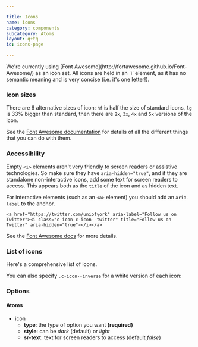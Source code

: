 ```yaml
---

title: Icons
name: icons
category: components
subcategory: Atoms
layout: q+tq
id: icons-page

---
```


<div class="lead"><p>We're currently using [Font Awesome](http://fortawesome.github.io/Font-Awesome/) as an icon set. All icons are held in an `i` element, as it has no semantic meaning and is very concise (i.e. it's one letter!).</p></div>

<script>
component("icon", { "type": "heart" } );
</script>

### Icon sizes

There are 6 alternative sizes of icon: `hf` is half the size of standard icons, `lg` is 33% bigger than standard, then there are `2x`, `3x`, `4x` and `5x` versions of the icon.

<script>
component("icon", { "type": "heart", "size":"hf" } )+
component("icon", { "type": "heart", "size":"lg" } )+
component("icon", { "type": "heart", "size":"2x" } )+
component("icon", { "type": "heart", "size":"3x" } )+
component("icon", { "type": "heart", "size":"4x" } )+
component("icon", { "type": "heart", "size":"5x" } );
</script>

See the [Font Awesome documentation](http://fortawesome.github.io/Font-Awesome/examples/) for details of all the different things that you can do with them.

### Accessibility

Empty `<i>` elements aren't very friendly to screen readers or assistive technologies. So make sure they have `aria-hidden="true"`, and if they are standalone non-interactive icons, add some text for screen readers to access. This appears both as the `title` of the icon and as hidden text.

<script>
component("icon", { "type": "heart", "sr-text":"All you need is love" } )+
component("icon", { "type": "calendar", "sr-text":"Eight days a week" } );
</script>

For interactive elements (such as an `<a>` element) you should add an `aria-label` to the anchor.

<a href="https://twitter.com/uniofyork" aria-label="Follow us on Twitter"><i class="c-icon c-icon--twitter" title="Follow us on Twitter" aria-hidden="true"></i></a>

```markup
<a href="https://twitter.com/uniofyork" aria-label="Follow us on Twitter"><i class="c-icon c-icon--twitter" title="Follow us on Twitter" aria-hidden="true"></i></a>
```

See the [Font Awesome docs](http://fontawesome.io/accessibility/) for more details.

### List of icons

Here's a comprehensive list of icons.

<script>
component("icon", { "type": "500px" } )
+component("icon", { "type": "adjust" } )
+component("icon", { "type": "adn" } )
+component("icon", { "type": "align-center" } )
+component("icon", { "type": "align-justify" } )
+component("icon", { "type": "align-left" } )
+component("icon", { "type": "align-right" } )
+component("icon", { "type": "amazon" } )
+component("icon", { "type": "ambulance" } )
+component("icon", { "type": "anchor" } )
+component("icon", { "type": "android" } )
+component("icon", { "type": "angellist" } )
+component("icon", { "type": "angle-double-down" } )
+component("icon", { "type": "angle-double-left" } )
+component("icon", { "type": "angle-double-right" } )
+component("icon", { "type": "angle-double-up" } )
+component("icon", { "type": "angle-down" } )
+component("icon", { "type": "angle-left" } )
+component("icon", { "type": "angle-right" } )
+component("icon", { "type": "angle-up" } )
+component("icon", { "type": "apple" } )
+component("icon", { "type": "archive" } )
+component("icon", { "type": "area-chart" } )
+component("icon", { "type": "arrow-circle-down" } )
+component("icon", { "type": "arrow-circle-left" } )
+component("icon", { "type": "arrow-circle-o-down" } )
+component("icon", { "type": "arrow-circle-o-left" } )
+component("icon", { "type": "arrow-circle-o-right" } )
+component("icon", { "type": "arrow-circle-o-up" } )
+component("icon", { "type": "arrow-circle-right" } )
+component("icon", { "type": "arrow-circle-up" } )
+component("icon", { "type": "arrow-down" } )
+component("icon", { "type": "arrow-left" } )
+component("icon", { "type": "arrow-right" } )
+component("icon", { "type": "arrow-up" } )
+component("icon", { "type": "arrows" } )
+component("icon", { "type": "arrows-alt" } )
+component("icon", { "type": "arrows-h" } )
+component("icon", { "type": "arrows-v" } )
+component("icon", { "type": "asterisk" } )
+component("icon", { "type": "at" } )
+component("icon", { "type": "automobile" } )
+component("icon", { "type": "backward" } )
+component("icon", { "type": "balance-scale" } )
+component("icon", { "type": "ban" } )
+component("icon", { "type": "bank" } )
+component("icon", { "type": "bar-chart" } )
+component("icon", { "type": "bar-chart-o" } )
+component("icon", { "type": "barcode" } )
+component("icon", { "type": "bars" } )
+component("icon", { "type": "battery-0" } )
+component("icon", { "type": "battery-1" } )
+component("icon", { "type": "battery-2" } )
+component("icon", { "type": "battery-3" } )
+component("icon", { "type": "battery-4" } )
+component("icon", { "type": "battery-empty" } )
+component("icon", { "type": "battery-full" } )
+component("icon", { "type": "battery-half" } )
+component("icon", { "type": "battery-quarter" } )
+component("icon", { "type": "battery-three-quarters" } )
+component("icon", { "type": "bed" } )
+component("icon", { "type": "beer" } )
+component("icon", { "type": "behance" } )
+component("icon", { "type": "behance-square" } )
+component("icon", { "type": "bell" } )
+component("icon", { "type": "bell-o" } )
+component("icon", { "type": "bell-slash" } )
+component("icon", { "type": "bell-slash-o" } )
+component("icon", { "type": "bicycle" } )
+component("icon", { "type": "binoculars" } )
+component("icon", { "type": "birthday-cake" } )
+component("icon", { "type": "bitbucket" } )
+component("icon", { "type": "bitbucket-square" } )
+component("icon", { "type": "bitcoin" } )
+component("icon", { "type": "black-tie" } )
+component("icon", { "type": "bluetooth" } )
+component("icon", { "type": "bluetooth-b" } )
+component("icon", { "type": "bold" } )
+component("icon", { "type": "bolt" } )
+component("icon", { "type": "bomb" } )
+component("icon", { "type": "book" } )
+component("icon", { "type": "bookmark" } )
+component("icon", { "type": "bookmark-o" } )
+component("icon", { "type": "briefcase" } )
+component("icon", { "type": "btc" } )
+component("icon", { "type": "bug" } )
+component("icon", { "type": "building" } )
+component("icon", { "type": "building-o" } )
+component("icon", { "type": "bullhorn" } )
+component("icon", { "type": "bullseye" } )
+component("icon", { "type": "bus" } )
+component("icon", { "type": "buysellads" } )
+component("icon", { "type": "cab" } )
+component("icon", { "type": "calculator" } )
+component("icon", { "type": "calendar" } )
+component("icon", { "type": "calendar-check-o" } )
+component("icon", { "type": "calendar-minus-o" } )
+component("icon", { "type": "calendar-o" } )
+component("icon", { "type": "calendar-plus-o" } )
+component("icon", { "type": "calendar-times-o" } )
+component("icon", { "type": "camera" } )
+component("icon", { "type": "camera-retro" } )
+component("icon", { "type": "car" } )
+component("icon", { "type": "caret-down" } )
+component("icon", { "type": "caret-left" } )
+component("icon", { "type": "caret-right" } )
+component("icon", { "type": "caret-square-o-down" } )
+component("icon", { "type": "caret-square-o-left" } )
+component("icon", { "type": "caret-square-o-right" } )
+component("icon", { "type": "caret-square-o-up" } )
+component("icon", { "type": "caret-up" } )
+component("icon", { "type": "cart-arrow-down" } )
+component("icon", { "type": "cart-plus" } )
+component("icon", { "type": "cc" } )
+component("icon", { "type": "cc-amex" } )
+component("icon", { "type": "cc-diners-club" } )
+component("icon", { "type": "cc-discover" } )
+component("icon", { "type": "cc-jcb" } )
+component("icon", { "type": "cc-mastercard" } )
+component("icon", { "type": "cc-paypal" } )
+component("icon", { "type": "cc-stripe" } )
+component("icon", { "type": "cc-visa" } )
+component("icon", { "type": "certificate" } )
+component("icon", { "type": "chain" } )
+component("icon", { "type": "chain-broken" } )
+component("icon", { "type": "check" } )
+component("icon", { "type": "check-circle" } )
+component("icon", { "type": "check-circle-o" } )
+component("icon", { "type": "check-square" } )
+component("icon", { "type": "check-square-o" } )
+component("icon", { "type": "chevron-circle-down" } )
+component("icon", { "type": "chevron-circle-left" } )
+component("icon", { "type": "chevron-circle-right" } )
+component("icon", { "type": "chevron-circle-up" } )
+component("icon", { "type": "chevron-down" } )
+component("icon", { "type": "chevron-left" } )
+component("icon", { "type": "chevron-right" } )
+component("icon", { "type": "chevron-up" } )
+component("icon", { "type": "child" } )
+component("icon", { "type": "chrome" } )
+component("icon", { "type": "circle" } )
+component("icon", { "type": "circle-o" } )
+component("icon", { "type": "circle-o-notch" } )
+component("icon", { "type": "circle-thin" } )
+component("icon", { "type": "clipboard" } )
+component("icon", { "type": "clock-o" } )
+component("icon", { "type": "clone" } )
+component("icon", { "type": "close" } )
+component("icon", { "type": "cloud" } )
+component("icon", { "type": "cloud-download" } )
+component("icon", { "type": "cloud-upload" } )
+component("icon", { "type": "cny" } )
+component("icon", { "type": "code" } )
+component("icon", { "type": "code-fork" } )
+component("icon", { "type": "codepen" } )
+component("icon", { "type": "codiepie" } )
+component("icon", { "type": "coffee" } )
+component("icon", { "type": "cog" } )
+component("icon", { "type": "cogs" } )
+component("icon", { "type": "columns" } )
+component("icon", { "type": "comment" } )
+component("icon", { "type": "comment-o" } )
+component("icon", { "type": "commenting" } )
+component("icon", { "type": "commenting-o" } )
+component("icon", { "type": "comments" } )
+component("icon", { "type": "comments-o" } )
+component("icon", { "type": "compass" } )
+component("icon", { "type": "compress" } )
+component("icon", { "type": "connectdevelop" } )
+component("icon", { "type": "contao" } )
+component("icon", { "type": "copy" } )
+component("icon", { "type": "copyright" } )
+component("icon", { "type": "creative-commons" } )
+component("icon", { "type": "credit-card" } )
+component("icon", { "type": "credit-card-alt" } )
+component("icon", { "type": "crop" } )
+component("icon", { "type": "crosshairs" } )
+component("icon", { "type": "css3" } )
+component("icon", { "type": "cube" } )
+component("icon", { "type": "cubes" } )
+component("icon", { "type": "cut" } )
+component("icon", { "type": "cutlery" } )
+component("icon", { "type": "dashboard" } )
+component("icon", { "type": "dashcube" } )
+component("icon", { "type": "database" } )
+component("icon", { "type": "dedent" } )
+component("icon", { "type": "delicious" } )
+component("icon", { "type": "desktop" } )
+component("icon", { "type": "deviantart" } )
+component("icon", { "type": "diamond" } )
+component("icon", { "type": "digg" } )
+component("icon", { "type": "dollar" } )
+component("icon", { "type": "dot-circle-o" } )
+component("icon", { "type": "download" } )
+component("icon", { "type": "dribbble" } )
+component("icon", { "type": "dropbox" } )
+component("icon", { "type": "drupal" } )
+component("icon", { "type": "edge" } )
+component("icon", { "type": "edit" } )
+component("icon", { "type": "eject" } )
+component("icon", { "type": "ellipsis-h" } )
+component("icon", { "type": "ellipsis-v" } )
+component("icon", { "type": "empire" } )
+component("icon", { "type": "envelope" } )
+component("icon", { "type": "envelope-o" } )
+component("icon", { "type": "envelope-square" } )
+component("icon", { "type": "eraser" } )
+component("icon", { "type": "eur" } )
+component("icon", { "type": "euro" } )
+component("icon", { "type": "exchange" } )
+component("icon", { "type": "exclamation" } )
+component("icon", { "type": "exclamation-circle" } )
+component("icon", { "type": "exclamation-triangle" } )
+component("icon", { "type": "expand" } )
+component("icon", { "type": "expeditedssl" } )
+component("icon", { "type": "external-link" } )
+component("icon", { "type": "external-link-square" } )
+component("icon", { "type": "eye" } )
+component("icon", { "type": "eye-slash" } )
+component("icon", { "type": "eyedropper" } )
+component("icon", { "type": "facebook" } )
+component("icon", { "type": "facebook-f" } )
+component("icon", { "type": "facebook-official" } )
+component("icon", { "type": "facebook-square" } )
+component("icon", { "type": "fast-backward" } )
+component("icon", { "type": "fast-forward" } )
+component("icon", { "type": "fax" } )
+component("icon", { "type": "feed" } )
+component("icon", { "type": "female" } )
+component("icon", { "type": "fighter-jet" } )
+component("icon", { "type": "file" } )
+component("icon", { "type": "file-archive-o" } )
+component("icon", { "type": "file-audio-o" } )
+component("icon", { "type": "file-code-o" } )
+component("icon", { "type": "file-excel-o" } )
+component("icon", { "type": "file-image-o" } )
+component("icon", { "type": "file-movie-o" } )
+component("icon", { "type": "file-o" } )
+component("icon", { "type": "file-pdf-o" } )
+component("icon", { "type": "file-photo-o" } )
+component("icon", { "type": "file-picture-o" } )
+component("icon", { "type": "file-powerpoint-o" } )
+component("icon", { "type": "file-sound-o" } )
+component("icon", { "type": "file-text" } )
+component("icon", { "type": "file-text-o" } )
+component("icon", { "type": "file-video-o" } )
+component("icon", { "type": "file-word-o" } )
+component("icon", { "type": "file-zip-o" } )
+component("icon", { "type": "files-o" } )
+component("icon", { "type": "film" } )
+component("icon", { "type": "filter" } )
+component("icon", { "type": "fire" } )
+component("icon", { "type": "fire-extinguisher" } )
+component("icon", { "type": "firefox" } )
+component("icon", { "type": "flag" } )
+component("icon", { "type": "flag-checkered" } )
+component("icon", { "type": "flag-o" } )
+component("icon", { "type": "flash" } )
+component("icon", { "type": "flask" } )
+component("icon", { "type": "flickr" } )
+component("icon", { "type": "floppy-o" } )
+component("icon", { "type": "folder" } )
+component("icon", { "type": "folder-o" } )
+component("icon", { "type": "folder-open" } )
+component("icon", { "type": "folder-open-o" } )
+component("icon", { "type": "font" } )
+component("icon", { "type": "fonticons" } )
+component("icon", { "type": "fort-awesome" } )
+component("icon", { "type": "forumbee" } )
+component("icon", { "type": "forward" } )
+component("icon", { "type": "foursquare" } )
+component("icon", { "type": "frown-o" } )
+component("icon", { "type": "futbol-o" } )
+component("icon", { "type": "gamepad" } )
+component("icon", { "type": "gavel" } )
+component("icon", { "type": "gbp" } )
+component("icon", { "type": "ge" } )
+component("icon", { "type": "gear" } )
+component("icon", { "type": "gears" } )
+component("icon", { "type": "genderless" } )
+component("icon", { "type": "get-pocket" } )
+component("icon", { "type": "gg" } )
+component("icon", { "type": "gg-circle" } )
+component("icon", { "type": "gift" } )
+component("icon", { "type": "git" } )
+component("icon", { "type": "git-square" } )
+component("icon", { "type": "github" } )
+component("icon", { "type": "github-alt" } )
+component("icon", { "type": "github-square" } )
+component("icon", { "type": "gittip" } )
+component("icon", { "type": "glass" } )
+component("icon", { "type": "globe" } )
+component("icon", { "type": "google" } )
+component("icon", { "type": "google-plus" } )
+component("icon", { "type": "google-plus-square" } )
+component("icon", { "type": "google-wallet" } )
+component("icon", { "type": "graduation-cap" } )
+component("icon", { "type": "gratipay" } )
+component("icon", { "type": "group" } )
+component("icon", { "type": "h-square" } )
+component("icon", { "type": "hacker-news" } )
+component("icon", { "type": "hand-grab-o" } )
+component("icon", { "type": "hand-lizard-o" } )
+component("icon", { "type": "hand-o-down" } )
+component("icon", { "type": "hand-o-left" } )
+component("icon", { "type": "hand-o-right" } )
+component("icon", { "type": "hand-o-up" } )
+component("icon", { "type": "hand-paper-o" } )
+component("icon", { "type": "hand-peace-o" } )
+component("icon", { "type": "hand-pointer-o" } )
+component("icon", { "type": "hand-rock-o" } )
+component("icon", { "type": "hand-scissors-o" } )
+component("icon", { "type": "hand-spock-o" } )
+component("icon", { "type": "hand-stop-o" } )
+component("icon", { "type": "hashtag" } )
+component("icon", { "type": "hdd-o" } )
+component("icon", { "type": "header" } )
+component("icon", { "type": "headphones" } )
+component("icon", { "type": "heart" } )
+component("icon", { "type": "heart-o" } )
+component("icon", { "type": "heartbeat" } )
+component("icon", { "type": "history" } )
+component("icon", { "type": "home" } )
+component("icon", { "type": "hospital-o" } )
+component("icon", { "type": "hotel" } )
+component("icon", { "type": "hourglass" } )
+component("icon", { "type": "hourglass-1" } )
+component("icon", { "type": "hourglass-2" } )
+component("icon", { "type": "hourglass-3" } )
+component("icon", { "type": "hourglass-end" } )
+component("icon", { "type": "hourglass-half" } )
+component("icon", { "type": "hourglass-o" } )
+component("icon", { "type": "hourglass-start" } )
+component("icon", { "type": "houzz" } )
+component("icon", { "type": "html5" } )
+component("icon", { "type": "i-cursor" } )
+component("icon", { "type": "ils" } )
+component("icon", { "type": "image" } )
+component("icon", { "type": "inbox" } )
+component("icon", { "type": "indent" } )
+component("icon", { "type": "industry" } )
+component("icon", { "type": "info" } )
+component("icon", { "type": "info-circle" } )
+component("icon", { "type": "inr" } )
+component("icon", { "type": "instagram" } )
+component("icon", { "type": "institution" } )
+component("icon", { "type": "internet-explorer" } )
+component("icon", { "type": "intersex" } )
+component("icon", { "type": "ioxhost" } )
+component("icon", { "type": "italic" } )
+component("icon", { "type": "joomla" } )
+component("icon", { "type": "jpy" } )
+component("icon", { "type": "jsfiddle" } )
+component("icon", { "type": "key" } )
+component("icon", { "type": "keyboard-o" } )
+component("icon", { "type": "krw" } )
+component("icon", { "type": "language" } )
+component("icon", { "type": "laptop" } )
+component("icon", { "type": "lastfm" } )
+component("icon", { "type": "lastfm-square" } )
+component("icon", { "type": "leaf" } )
+component("icon", { "type": "leanpub" } )
+component("icon", { "type": "legal" } )
+component("icon", { "type": "lemon-o" } )
+component("icon", { "type": "level-down" } )
+component("icon", { "type": "level-up" } )
+component("icon", { "type": "life-bouy" } )
+component("icon", { "type": "life-buoy" } )
+component("icon", { "type": "life-ring" } )
+component("icon", { "type": "life-saver" } )
+component("icon", { "type": "lightbulb-o" } )
+component("icon", { "type": "line-chart" } )
+component("icon", { "type": "link" } )
+component("icon", { "type": "linkedin" } )
+component("icon", { "type": "linkedin-square" } )
+component("icon", { "type": "linux" } )
+component("icon", { "type": "list" } )
+component("icon", { "type": "list-alt" } )
+component("icon", { "type": "list-ol" } )
+component("icon", { "type": "list-ul" } )
+component("icon", { "type": "location-arrow" } )
+component("icon", { "type": "lock" } )
+component("icon", { "type": "long-arrow-down" } )
+component("icon", { "type": "long-arrow-left" } )
+component("icon", { "type": "long-arrow-right" } )
+component("icon", { "type": "long-arrow-up" } )
+component("icon", { "type": "magic" } )
+component("icon", { "type": "magnet" } )
+component("icon", { "type": "mail-forward" } )
+component("icon", { "type": "mail-reply" } )
+component("icon", { "type": "mail-reply-all" } )
+component("icon", { "type": "male" } )
+component("icon", { "type": "map" } )
+component("icon", { "type": "map-marker" } )
+component("icon", { "type": "map-o" } )
+component("icon", { "type": "map-pin" } )
+component("icon", { "type": "map-signs" } )
+component("icon", { "type": "mars" } )
+component("icon", { "type": "mars-double" } )
+component("icon", { "type": "mars-stroke" } )
+component("icon", { "type": "mars-stroke-h" } )
+component("icon", { "type": "mars-stroke-v" } )
+component("icon", { "type": "maxcdn" } )
+component("icon", { "type": "meanpath" } )
+component("icon", { "type": "medium" } )
+component("icon", { "type": "medkit" } )
+component("icon", { "type": "meh-o" } )
+component("icon", { "type": "mercury" } )
+component("icon", { "type": "microphone" } )
+component("icon", { "type": "microphone-slash" } )
+component("icon", { "type": "minus" } )
+component("icon", { "type": "minus-circle" } )
+component("icon", { "type": "minus-square" } )
+component("icon", { "type": "minus-square-o" } )
+component("icon", { "type": "mixcloud" } )
+component("icon", { "type": "mobile" } )
+component("icon", { "type": "mobile-phone" } )
+component("icon", { "type": "modx" } )
+component("icon", { "type": "money" } )
+component("icon", { "type": "moon-o" } )
+component("icon", { "type": "mortar-board" } )
+component("icon", { "type": "motorcycle" } )
+component("icon", { "type": "mouse-pointer" } )
+component("icon", { "type": "music" } )
+component("icon", { "type": "navicon" } )
+component("icon", { "type": "neuter" } )
+component("icon", { "type": "newspaper-o" } )
+component("icon", { "type": "object-group" } )
+component("icon", { "type": "object-ungroup" } )
+component("icon", { "type": "odnoklassniki" } )
+component("icon", { "type": "odnoklassniki-square" } )
+component("icon", { "type": "opencart" } )
+component("icon", { "type": "openid" } )
+component("icon", { "type": "opera" } )
+component("icon", { "type": "optin-monster" } )
+component("icon", { "type": "outdent" } )
+component("icon", { "type": "pagelines" } )
+component("icon", { "type": "paint-brush" } )
+component("icon", { "type": "paper-plane" } )
+component("icon", { "type": "paper-plane-o" } )
+component("icon", { "type": "paperclip" } )
+component("icon", { "type": "paragraph" } )
+component("icon", { "type": "paste" } )
+component("icon", { "type": "pause" } )
+component("icon", { "type": "pause-circle" } )
+component("icon", { "type": "pause-circle-o" } )
+component("icon", { "type": "paw" } )
+component("icon", { "type": "paypal" } )
+component("icon", { "type": "pencil" } )
+component("icon", { "type": "pencil-square" } )
+component("icon", { "type": "pencil-square-o" } )
+component("icon", { "type": "percent" } )
+component("icon", { "type": "phone" } )
+component("icon", { "type": "phone-square" } )
+component("icon", { "type": "photo" } )
+component("icon", { "type": "picture-o" } )
+component("icon", { "type": "pie-chart" } )
+component("icon", { "type": "pied-piper" } )
+component("icon", { "type": "pied-piper-alt" } )
+component("icon", { "type": "pinterest" } )
+component("icon", { "type": "pinterest-p" } )
+component("icon", { "type": "pinterest-square" } )
+component("icon", { "type": "plane" } )
+component("icon", { "type": "play" } )
+component("icon", { "type": "play-circle" } )
+component("icon", { "type": "play-circle-o" } )
+component("icon", { "type": "plug" } )
+component("icon", { "type": "plus" } )
+component("icon", { "type": "plus-circle" } )
+component("icon", { "type": "plus-square" } )
+component("icon", { "type": "plus-square-o" } )
+component("icon", { "type": "power-off" } )
+component("icon", { "type": "print" } )
+component("icon", { "type": "product-hunt" } )
+component("icon", { "type": "puzzle-piece" } )
+component("icon", { "type": "qq" } )
+component("icon", { "type": "qrcode" } )
+component("icon", { "type": "question" } )
+component("icon", { "type": "question-circle" } )
+component("icon", { "type": "quote-left" } )
+component("icon", { "type": "quote-right" } )
+component("icon", { "type": "ra" } )
+component("icon", { "type": "random" } )
+component("icon", { "type": "rebel" } )
+component("icon", { "type": "recycle" } )
+component("icon", { "type": "reddit" } )
+component("icon", { "type": "reddit-alien" } )
+component("icon", { "type": "reddit-square" } )
+component("icon", { "type": "refresh" } )
+component("icon", { "type": "registered" } )
+component("icon", { "type": "remove" } )
+component("icon", { "type": "renren" } )
+component("icon", { "type": "reorder" } )
+component("icon", { "type": "repeat" } )
+component("icon", { "type": "reply" } )
+component("icon", { "type": "reply-all" } )
+component("icon", { "type": "retweet" } )
+component("icon", { "type": "rmb" } )
+component("icon", { "type": "road" } )
+component("icon", { "type": "rocket" } )
+component("icon", { "type": "rotate-left" } )
+component("icon", { "type": "rotate-right" } )
+component("icon", { "type": "rouble" } )
+component("icon", { "type": "rss" } )
+component("icon", { "type": "rss-square" } )
+component("icon", { "type": "rub" } )
+component("icon", { "type": "ruble" } )
+component("icon", { "type": "rupee" } )
+component("icon", { "type": "safari" } )
+component("icon", { "type": "save" } )
+component("icon", { "type": "scissors" } )
+component("icon", { "type": "scribd" } )
+component("icon", { "type": "search" } )
+component("icon", { "type": "search-minus" } )
+component("icon", { "type": "search-plus" } )
+component("icon", { "type": "sellsy" } )
+component("icon", { "type": "send" } )
+component("icon", { "type": "send-o" } )
+component("icon", { "type": "server" } )
+component("icon", { "type": "share" } )
+component("icon", { "type": "share-alt" } )
+component("icon", { "type": "share-alt-square" } )
+component("icon", { "type": "share-square" } )
+component("icon", { "type": "share-square-o" } )
+component("icon", { "type": "shekel" } )
+component("icon", { "type": "sheqel" } )
+component("icon", { "type": "shield" } )
+component("icon", { "type": "ship" } )
+component("icon", { "type": "shirtsinbulk" } )
+component("icon", { "type": "shopping-bag" } )
+component("icon", { "type": "shopping-basket" } )
+component("icon", { "type": "shopping-cart" } )
+component("icon", { "type": "sign-in" } )
+component("icon", { "type": "sign-out" } )
+component("icon", { "type": "signal" } )
+component("icon", { "type": "simplybuilt" } )
+component("icon", { "type": "sitemap" } )
+component("icon", { "type": "skyatlas" } )
+component("icon", { "type": "skype" } )
+component("icon", { "type": "slack" } )
+component("icon", { "type": "sliders" } )
+component("icon", { "type": "slideshare" } )
+component("icon", { "type": "smile-o" } )
+component("icon", { "type": "soccer-ball-o" } )
+component("icon", { "type": "sort" } )
+component("icon", { "type": "sort-alpha-asc" } )
+component("icon", { "type": "sort-alpha-desc" } )
+component("icon", { "type": "sort-amount-asc" } )
+component("icon", { "type": "sort-amount-desc" } )
+component("icon", { "type": "sort-asc" } )
+component("icon", { "type": "sort-desc" } )
+component("icon", { "type": "sort-down" } )
+component("icon", { "type": "sort-numeric-asc" } )
+component("icon", { "type": "sort-numeric-desc" } )
+component("icon", { "type": "sort-up" } )
+component("icon", { "type": "soundcloud" } )
+component("icon", { "type": "space-shuttle" } )
+component("icon", { "type": "spinner" } )
+component("icon", { "type": "spoon" } )
+component("icon", { "type": "spotify" } )
+component("icon", { "type": "square" } )
+component("icon", { "type": "square-o" } )
+component("icon", { "type": "stack-exchange" } )
+component("icon", { "type": "stack-overflow" } )
+component("icon", { "type": "star" } )
+component("icon", { "type": "star-half" } )
+component("icon", { "type": "star-half-empty" } )
+component("icon", { "type": "star-half-full" } )
+component("icon", { "type": "star-half-o" } )
+component("icon", { "type": "star-o" } )
+component("icon", { "type": "steam" } )
+component("icon", { "type": "steam-square" } )
+component("icon", { "type": "step-backward" } )
+component("icon", { "type": "step-forward" } )
+component("icon", { "type": "stethoscope" } )
+component("icon", { "type": "sticky-note" } )
+component("icon", { "type": "sticky-note-o" } )
+component("icon", { "type": "stop" } )
+component("icon", { "type": "stop-circle" } )
+component("icon", { "type": "stop-circle-o" } )
+component("icon", { "type": "street-view" } )
+component("icon", { "type": "strikethrough" } )
+component("icon", { "type": "stumbleupon" } )
+component("icon", { "type": "stumbleupon-circle" } )
+component("icon", { "type": "subscript" } )
+component("icon", { "type": "subway" } )
+component("icon", { "type": "suitcase" } )
+component("icon", { "type": "sun-o" } )
+component("icon", { "type": "superscript" } )
+component("icon", { "type": "support" } )
+component("icon", { "type": "table" } )
+component("icon", { "type": "tablet" } )
+component("icon", { "type": "tachometer" } )
+component("icon", { "type": "tag" } )
+component("icon", { "type": "tags" } )
+component("icon", { "type": "tasks" } )
+component("icon", { "type": "taxi" } )
+component("icon", { "type": "television" } )
+component("icon", { "type": "tencent-weibo" } )
+component("icon", { "type": "terminal" } )
+component("icon", { "type": "text-height" } )
+component("icon", { "type": "text-width" } )
+component("icon", { "type": "th" } )
+component("icon", { "type": "th-large" } )
+component("icon", { "type": "th-list" } )
+component("icon", { "type": "thumb-tack" } )
+component("icon", { "type": "thumbs-down" } )
+component("icon", { "type": "thumbs-o-down" } )
+component("icon", { "type": "thumbs-o-up" } )
+component("icon", { "type": "thumbs-up" } )
+component("icon", { "type": "ticket" } )
+component("icon", { "type": "times" } )
+component("icon", { "type": "times-circle" } )
+component("icon", { "type": "times-circle-o" } )
+component("icon", { "type": "tint" } )
+component("icon", { "type": "toggle-down" } )
+component("icon", { "type": "toggle-left" } )
+component("icon", { "type": "toggle-off" } )
+component("icon", { "type": "toggle-on" } )
+component("icon", { "type": "toggle-right" } )
+component("icon", { "type": "toggle-up" } )
+component("icon", { "type": "trademark" } )
+component("icon", { "type": "train" } )
+component("icon", { "type": "transgender" } )
+component("icon", { "type": "transgender-alt" } )
+component("icon", { "type": "trash" } )
+component("icon", { "type": "trash-o" } )
+component("icon", { "type": "tree" } )
+component("icon", { "type": "trello" } )
+component("icon", { "type": "tripadvisor" } )
+component("icon", { "type": "trophy" } )
+component("icon", { "type": "truck" } )
+component("icon", { "type": "try" } )
+component("icon", { "type": "tty" } )
+component("icon", { "type": "tumblr" } )
+component("icon", { "type": "tumblr-square" } )
+component("icon", { "type": "turkish-lira" } )
+component("icon", { "type": "tv" } )
+component("icon", { "type": "twitch" } )
+component("icon", { "type": "twitter" } )
+component("icon", { "type": "twitter-square" } )
+component("icon", { "type": "umbrella" } )
+component("icon", { "type": "underline" } )
+component("icon", { "type": "undo" } )
+component("icon", { "type": "university" } )
+component("icon", { "type": "unlink" } )
+component("icon", { "type": "unlock" } )
+component("icon", { "type": "unlock-alt" } )
+component("icon", { "type": "unsorted" } )
+component("icon", { "type": "upload" } )
+component("icon", { "type": "usb" } )
+component("icon", { "type": "usd" } )
+component("icon", { "type": "user" } )
+component("icon", { "type": "user-md" } )
+component("icon", { "type": "user-plus" } )
+component("icon", { "type": "user-secret" } )
+component("icon", { "type": "user-times" } )
+component("icon", { "type": "users" } )
+component("icon", { "type": "venus" } )
+component("icon", { "type": "venus-double" } )
+component("icon", { "type": "venus-mars" } )
+component("icon", { "type": "viacoin" } )
+component("icon", { "type": "video-camera" } )
+component("icon", { "type": "vimeo" } )
+component("icon", { "type": "vimeo-square" } )
+component("icon", { "type": "vine" } )
+component("icon", { "type": "vk" } )
+component("icon", { "type": "volume-down" } )
+component("icon", { "type": "volume-off" } )
+component("icon", { "type": "volume-up" } )
+component("icon", { "type": "warning" } )
+component("icon", { "type": "wechat" } )
+component("icon", { "type": "weibo" } )
+component("icon", { "type": "weixin" } )
+component("icon", { "type": "whatsapp" } )
+component("icon", { "type": "wheelchair" } )
+component("icon", { "type": "wifi" } )
+component("icon", { "type": "wikipedia-w" } )
+component("icon", { "type": "windows" } )
+component("icon", { "type": "won" } )
+component("icon", { "type": "wordpress" } )
+component("icon", { "type": "wrench" } )
+component("icon", { "type": "xing" } )
+component("icon", { "type": "xing-square" } )
+component("icon", { "type": "y-combinator" } )
+component("icon", { "type": "y-combinator-square" } )
+component("icon", { "type": "yahoo" } )
+component("icon", { "type": "yc" } )
+component("icon", { "type": "yc-square" } )
+component("icon", { "type": "yelp" } )
+component("icon", { "type": "yen" } )
+component("icon", { "type": "youtube" } )
+component("icon", { "type": "youtube-play" } )
+component("icon", { "type": "youtube-square" } );
</script>

You can also specify `.c-icon--inverse` for a white version of each icon:

<script>
component("icon", { "type": "500px", "style": "inverse" } )
+component("icon", { "type": "adjust", "style": "inverse" } )
+component("icon", { "type": "adn", "style": "inverse" } )
+component("icon", { "type": "align-center", "style": "inverse" } )
+component("icon", { "type": "align-justify", "style": "inverse" } )
+component("icon", { "type": "align-left", "style": "inverse" } )
+component("icon", { "type": "align-right", "style": "inverse" } )
+component("icon", { "type": "amazon", "style": "inverse" } )
+component("icon", { "type": "ambulance", "style": "inverse" } )
+component("icon", { "type": "anchor", "style": "inverse" } )
+component("icon", { "type": "android", "style": "inverse" } )
+component("icon", { "type": "angellist", "style": "inverse" } )
+component("icon", { "type": "angle-double-down", "style": "inverse" } )
+component("icon", { "type": "angle-double-left", "style": "inverse" } )
+component("icon", { "type": "angle-double-right", "style": "inverse" } )
+component("icon", { "type": "angle-double-up", "style": "inverse" } )
+component("icon", { "type": "angle-down", "style": "inverse" } )
+component("icon", { "type": "angle-left", "style": "inverse" } )
+component("icon", { "type": "angle-right", "style": "inverse" } )
+component("icon", { "type": "angle-up", "style": "inverse" } )
+component("icon", { "type": "apple", "style": "inverse" } )
+component("icon", { "type": "archive", "style": "inverse" } )
+component("icon", { "type": "area-chart", "style": "inverse" } )
+component("icon", { "type": "arrow-circle-down", "style": "inverse" } )
+component("icon", { "type": "arrow-circle-left", "style": "inverse" } )
+component("icon", { "type": "arrow-circle-o-down", "style": "inverse" } )
+component("icon", { "type": "arrow-circle-o-left", "style": "inverse" } )
+component("icon", { "type": "arrow-circle-o-right", "style": "inverse" } )
+component("icon", { "type": "arrow-circle-o-up", "style": "inverse" } )
+component("icon", { "type": "arrow-circle-right", "style": "inverse" } )
+component("icon", { "type": "arrow-circle-up", "style": "inverse" } )
+component("icon", { "type": "arrow-down", "style": "inverse" } )
+component("icon", { "type": "arrow-left", "style": "inverse" } )
+component("icon", { "type": "arrow-right", "style": "inverse" } )
+component("icon", { "type": "arrow-up", "style": "inverse" } )
+component("icon", { "type": "arrows", "style": "inverse" } )
+component("icon", { "type": "arrows-alt", "style": "inverse" } )
+component("icon", { "type": "arrows-h", "style": "inverse" } )
+component("icon", { "type": "arrows-v", "style": "inverse" } )
+component("icon", { "type": "asterisk", "style": "inverse" } )
+component("icon", { "type": "at", "style": "inverse" } )
+component("icon", { "type": "automobile", "style": "inverse" } )
+component("icon", { "type": "backward", "style": "inverse" } )
+component("icon", { "type": "balance-scale", "style": "inverse" } )
+component("icon", { "type": "ban", "style": "inverse" } )
+component("icon", { "type": "bank", "style": "inverse" } )
+component("icon", { "type": "bar-chart", "style": "inverse" } )
+component("icon", { "type": "bar-chart-o", "style": "inverse" } )
+component("icon", { "type": "barcode", "style": "inverse" } )
+component("icon", { "type": "bars", "style": "inverse" } )
+component("icon", { "type": "battery-0", "style": "inverse" } )
+component("icon", { "type": "battery-1", "style": "inverse" } )
+component("icon", { "type": "battery-2", "style": "inverse" } )
+component("icon", { "type": "battery-3", "style": "inverse" } )
+component("icon", { "type": "battery-4", "style": "inverse" } )
+component("icon", { "type": "battery-empty", "style": "inverse" } )
+component("icon", { "type": "battery-full", "style": "inverse" } )
+component("icon", { "type": "battery-half", "style": "inverse" } )
+component("icon", { "type": "battery-quarter", "style": "inverse" } )
+component("icon", { "type": "battery-three-quarters", "style": "inverse" } )
+component("icon", { "type": "bed", "style": "inverse" } )
+component("icon", { "type": "beer", "style": "inverse" } )
+component("icon", { "type": "behance", "style": "inverse" } )
+component("icon", { "type": "behance-square", "style": "inverse" } )
+component("icon", { "type": "bell", "style": "inverse" } )
+component("icon", { "type": "bell-o", "style": "inverse" } )
+component("icon", { "type": "bell-slash", "style": "inverse" } )
+component("icon", { "type": "bell-slash-o", "style": "inverse" } )
+component("icon", { "type": "bicycle", "style": "inverse" } )
+component("icon", { "type": "binoculars", "style": "inverse" } )
+component("icon", { "type": "birthday-cake", "style": "inverse" } )
+component("icon", { "type": "bitbucket", "style": "inverse" } )
+component("icon", { "type": "bitbucket-square", "style": "inverse" } )
+component("icon", { "type": "bitcoin", "style": "inverse" } )
+component("icon", { "type": "black-tie", "style": "inverse" } )
+component("icon", { "type": "bluetooth", "style": "inverse" } )
+component("icon", { "type": "bluetooth-b", "style": "inverse" } )
+component("icon", { "type": "bold", "style": "inverse" } )
+component("icon", { "type": "bolt", "style": "inverse" } )
+component("icon", { "type": "bomb", "style": "inverse" } )
+component("icon", { "type": "book", "style": "inverse" } )
+component("icon", { "type": "bookmark", "style": "inverse" } )
+component("icon", { "type": "bookmark-o", "style": "inverse" } )
+component("icon", { "type": "briefcase", "style": "inverse" } )
+component("icon", { "type": "btc", "style": "inverse" } )
+component("icon", { "type": "bug", "style": "inverse" } )
+component("icon", { "type": "building", "style": "inverse" } )
+component("icon", { "type": "building-o", "style": "inverse" } )
+component("icon", { "type": "bullhorn", "style": "inverse" } )
+component("icon", { "type": "bullseye", "style": "inverse" } )
+component("icon", { "type": "bus", "style": "inverse" } )
+component("icon", { "type": "buysellads", "style": "inverse" } )
+component("icon", { "type": "cab", "style": "inverse" } )
+component("icon", { "type": "calculator", "style": "inverse" } )
+component("icon", { "type": "calendar", "style": "inverse" } )
+component("icon", { "type": "calendar-check-o", "style": "inverse" } )
+component("icon", { "type": "calendar-minus-o", "style": "inverse" } )
+component("icon", { "type": "calendar-o", "style": "inverse" } )
+component("icon", { "type": "calendar-plus-o", "style": "inverse" } )
+component("icon", { "type": "calendar-times-o", "style": "inverse" } )
+component("icon", { "type": "camera", "style": "inverse" } )
+component("icon", { "type": "camera-retro", "style": "inverse" } )
+component("icon", { "type": "car", "style": "inverse" } )
+component("icon", { "type": "caret-down", "style": "inverse" } )
+component("icon", { "type": "caret-left", "style": "inverse" } )
+component("icon", { "type": "caret-right", "style": "inverse" } )
+component("icon", { "type": "caret-square-o-down", "style": "inverse" } )
+component("icon", { "type": "caret-square-o-left", "style": "inverse" } )
+component("icon", { "type": "caret-square-o-right", "style": "inverse" } )
+component("icon", { "type": "caret-square-o-up", "style": "inverse" } )
+component("icon", { "type": "caret-up", "style": "inverse" } )
+component("icon", { "type": "cart-arrow-down", "style": "inverse" } )
+component("icon", { "type": "cart-plus", "style": "inverse" } )
+component("icon", { "type": "cc", "style": "inverse" } )
+component("icon", { "type": "cc-amex", "style": "inverse" } )
+component("icon", { "type": "cc-diners-club", "style": "inverse" } )
+component("icon", { "type": "cc-discover", "style": "inverse" } )
+component("icon", { "type": "cc-jcb", "style": "inverse" } )
+component("icon", { "type": "cc-mastercard", "style": "inverse" } )
+component("icon", { "type": "cc-paypal", "style": "inverse" } )
+component("icon", { "type": "cc-stripe", "style": "inverse" } )
+component("icon", { "type": "cc-visa", "style": "inverse" } )
+component("icon", { "type": "certificate", "style": "inverse" } )
+component("icon", { "type": "chain", "style": "inverse" } )
+component("icon", { "type": "chain-broken", "style": "inverse" } )
+component("icon", { "type": "check", "style": "inverse" } )
+component("icon", { "type": "check-circle", "style": "inverse" } )
+component("icon", { "type": "check-circle-o", "style": "inverse" } )
+component("icon", { "type": "check-square", "style": "inverse" } )
+component("icon", { "type": "check-square-o", "style": "inverse" } )
+component("icon", { "type": "chevron-circle-down", "style": "inverse" } )
+component("icon", { "type": "chevron-circle-left", "style": "inverse" } )
+component("icon", { "type": "chevron-circle-right", "style": "inverse" } )
+component("icon", { "type": "chevron-circle-up", "style": "inverse" } )
+component("icon", { "type": "chevron-down", "style": "inverse" } )
+component("icon", { "type": "chevron-left", "style": "inverse" } )
+component("icon", { "type": "chevron-right", "style": "inverse" } )
+component("icon", { "type": "chevron-up", "style": "inverse" } )
+component("icon", { "type": "child", "style": "inverse" } )
+component("icon", { "type": "chrome", "style": "inverse" } )
+component("icon", { "type": "circle", "style": "inverse" } )
+component("icon", { "type": "circle-o", "style": "inverse" } )
+component("icon", { "type": "circle-o-notch", "style": "inverse" } )
+component("icon", { "type": "circle-thin", "style": "inverse" } )
+component("icon", { "type": "clipboard", "style": "inverse" } )
+component("icon", { "type": "clock-o", "style": "inverse" } )
+component("icon", { "type": "clone", "style": "inverse" } )
+component("icon", { "type": "close", "style": "inverse" } )
+component("icon", { "type": "cloud", "style": "inverse" } )
+component("icon", { "type": "cloud-download", "style": "inverse" } )
+component("icon", { "type": "cloud-upload", "style": "inverse" } )
+component("icon", { "type": "cny", "style": "inverse" } )
+component("icon", { "type": "code", "style": "inverse" } )
+component("icon", { "type": "code-fork", "style": "inverse" } )
+component("icon", { "type": "codepen", "style": "inverse" } )
+component("icon", { "type": "codiepie", "style": "inverse" } )
+component("icon", { "type": "coffee", "style": "inverse" } )
+component("icon", { "type": "cog", "style": "inverse" } )
+component("icon", { "type": "cogs", "style": "inverse" } )
+component("icon", { "type": "columns", "style": "inverse" } )
+component("icon", { "type": "comment", "style": "inverse" } )
+component("icon", { "type": "comment-o", "style": "inverse" } )
+component("icon", { "type": "commenting", "style": "inverse" } )
+component("icon", { "type": "commenting-o", "style": "inverse" } )
+component("icon", { "type": "comments", "style": "inverse" } )
+component("icon", { "type": "comments-o", "style": "inverse" } )
+component("icon", { "type": "compass", "style": "inverse" } )
+component("icon", { "type": "compress", "style": "inverse" } )
+component("icon", { "type": "connectdevelop", "style": "inverse" } )
+component("icon", { "type": "contao", "style": "inverse" } )
+component("icon", { "type": "copy", "style": "inverse" } )
+component("icon", { "type": "copyright", "style": "inverse" } )
+component("icon", { "type": "creative-commons", "style": "inverse" } )
+component("icon", { "type": "credit-card", "style": "inverse" } )
+component("icon", { "type": "credit-card-alt", "style": "inverse" } )
+component("icon", { "type": "crop", "style": "inverse" } )
+component("icon", { "type": "crosshairs", "style": "inverse" } )
+component("icon", { "type": "css3", "style": "inverse" } )
+component("icon", { "type": "cube", "style": "inverse" } )
+component("icon", { "type": "cubes", "style": "inverse" } )
+component("icon", { "type": "cut", "style": "inverse" } )
+component("icon", { "type": "cutlery", "style": "inverse" } )
+component("icon", { "type": "dashboard", "style": "inverse" } )
+component("icon", { "type": "dashcube", "style": "inverse" } )
+component("icon", { "type": "database", "style": "inverse" } )
+component("icon", { "type": "dedent", "style": "inverse" } )
+component("icon", { "type": "delicious", "style": "inverse" } )
+component("icon", { "type": "desktop", "style": "inverse" } )
+component("icon", { "type": "deviantart", "style": "inverse" } )
+component("icon", { "type": "diamond", "style": "inverse" } )
+component("icon", { "type": "digg", "style": "inverse" } )
+component("icon", { "type": "dollar", "style": "inverse" } )
+component("icon", { "type": "dot-circle-o", "style": "inverse" } )
+component("icon", { "type": "download", "style": "inverse" } )
+component("icon", { "type": "dribbble", "style": "inverse" } )
+component("icon", { "type": "dropbox", "style": "inverse" } )
+component("icon", { "type": "drupal", "style": "inverse" } )
+component("icon", { "type": "edge", "style": "inverse" } )
+component("icon", { "type": "edit", "style": "inverse" } )
+component("icon", { "type": "eject", "style": "inverse" } )
+component("icon", { "type": "ellipsis-h", "style": "inverse" } )
+component("icon", { "type": "ellipsis-v", "style": "inverse" } )
+component("icon", { "type": "empire", "style": "inverse" } )
+component("icon", { "type": "envelope", "style": "inverse" } )
+component("icon", { "type": "envelope-o", "style": "inverse" } )
+component("icon", { "type": "envelope-square", "style": "inverse" } )
+component("icon", { "type": "eraser", "style": "inverse" } )
+component("icon", { "type": "eur", "style": "inverse" } )
+component("icon", { "type": "euro", "style": "inverse" } )
+component("icon", { "type": "exchange", "style": "inverse" } )
+component("icon", { "type": "exclamation", "style": "inverse" } )
+component("icon", { "type": "exclamation-circle", "style": "inverse" } )
+component("icon", { "type": "exclamation-triangle", "style": "inverse" } )
+component("icon", { "type": "expand", "style": "inverse" } )
+component("icon", { "type": "expeditedssl", "style": "inverse" } )
+component("icon", { "type": "external-link", "style": "inverse" } )
+component("icon", { "type": "external-link-square", "style": "inverse" } )
+component("icon", { "type": "eye", "style": "inverse" } )
+component("icon", { "type": "eye-slash", "style": "inverse" } )
+component("icon", { "type": "eyedropper", "style": "inverse" } )
+component("icon", { "type": "facebook", "style": "inverse" } )
+component("icon", { "type": "facebook-f", "style": "inverse" } )
+component("icon", { "type": "facebook-official", "style": "inverse" } )
+component("icon", { "type": "facebook-square", "style": "inverse" } )
+component("icon", { "type": "fast-backward", "style": "inverse" } )
+component("icon", { "type": "fast-forward", "style": "inverse" } )
+component("icon", { "type": "fax", "style": "inverse" } )
+component("icon", { "type": "feed", "style": "inverse" } )
+component("icon", { "type": "female", "style": "inverse" } )
+component("icon", { "type": "fighter-jet", "style": "inverse" } )
+component("icon", { "type": "file", "style": "inverse" } )
+component("icon", { "type": "file-archive-o", "style": "inverse" } )
+component("icon", { "type": "file-audio-o", "style": "inverse" } )
+component("icon", { "type": "file-code-o", "style": "inverse" } )
+component("icon", { "type": "file-excel-o", "style": "inverse" } )
+component("icon", { "type": "file-image-o", "style": "inverse" } )
+component("icon", { "type": "file-movie-o", "style": "inverse" } )
+component("icon", { "type": "file-o", "style": "inverse" } )
+component("icon", { "type": "file-pdf-o", "style": "inverse" } )
+component("icon", { "type": "file-photo-o", "style": "inverse" } )
+component("icon", { "type": "file-picture-o", "style": "inverse" } )
+component("icon", { "type": "file-powerpoint-o", "style": "inverse" } )
+component("icon", { "type": "file-sound-o", "style": "inverse" } )
+component("icon", { "type": "file-text", "style": "inverse" } )
+component("icon", { "type": "file-text-o", "style": "inverse" } )
+component("icon", { "type": "file-video-o", "style": "inverse" } )
+component("icon", { "type": "file-word-o", "style": "inverse" } )
+component("icon", { "type": "file-zip-o", "style": "inverse" } )
+component("icon", { "type": "files-o", "style": "inverse" } )
+component("icon", { "type": "film", "style": "inverse" } )
+component("icon", { "type": "filter", "style": "inverse" } )
+component("icon", { "type": "fire", "style": "inverse" } )
+component("icon", { "type": "fire-extinguisher", "style": "inverse" } )
+component("icon", { "type": "firefox", "style": "inverse" } )
+component("icon", { "type": "flag", "style": "inverse" } )
+component("icon", { "type": "flag-checkered", "style": "inverse" } )
+component("icon", { "type": "flag-o", "style": "inverse" } )
+component("icon", { "type": "flash", "style": "inverse" } )
+component("icon", { "type": "flask", "style": "inverse" } )
+component("icon", { "type": "flickr", "style": "inverse" } )
+component("icon", { "type": "floppy-o", "style": "inverse" } )
+component("icon", { "type": "folder", "style": "inverse" } )
+component("icon", { "type": "folder-o", "style": "inverse" } )
+component("icon", { "type": "folder-open", "style": "inverse" } )
+component("icon", { "type": "folder-open-o", "style": "inverse" } )
+component("icon", { "type": "font", "style": "inverse" } )
+component("icon", { "type": "fonticons", "style": "inverse" } )
+component("icon", { "type": "fort-awesome", "style": "inverse" } )
+component("icon", { "type": "forumbee", "style": "inverse" } )
+component("icon", { "type": "forward", "style": "inverse" } )
+component("icon", { "type": "foursquare", "style": "inverse" } )
+component("icon", { "type": "frown-o", "style": "inverse" } )
+component("icon", { "type": "futbol-o", "style": "inverse" } )
+component("icon", { "type": "gamepad", "style": "inverse" } )
+component("icon", { "type": "gavel", "style": "inverse" } )
+component("icon", { "type": "gbp", "style": "inverse" } )
+component("icon", { "type": "ge", "style": "inverse" } )
+component("icon", { "type": "gear", "style": "inverse" } )
+component("icon", { "type": "gears", "style": "inverse" } )
+component("icon", { "type": "genderless", "style": "inverse" } )
+component("icon", { "type": "get-pocket", "style": "inverse" } )
+component("icon", { "type": "gg", "style": "inverse" } )
+component("icon", { "type": "gg-circle", "style": "inverse" } )
+component("icon", { "type": "gift", "style": "inverse" } )
+component("icon", { "type": "git", "style": "inverse" } )
+component("icon", { "type": "git-square", "style": "inverse" } )
+component("icon", { "type": "github", "style": "inverse" } )
+component("icon", { "type": "github-alt", "style": "inverse" } )
+component("icon", { "type": "github-square", "style": "inverse" } )
+component("icon", { "type": "gittip", "style": "inverse" } )
+component("icon", { "type": "glass", "style": "inverse" } )
+component("icon", { "type": "globe", "style": "inverse" } )
+component("icon", { "type": "google", "style": "inverse" } )
+component("icon", { "type": "google-plus", "style": "inverse" } )
+component("icon", { "type": "google-plus-square", "style": "inverse" } )
+component("icon", { "type": "google-wallet", "style": "inverse" } )
+component("icon", { "type": "graduation-cap", "style": "inverse" } )
+component("icon", { "type": "gratipay", "style": "inverse" } )
+component("icon", { "type": "group", "style": "inverse" } )
+component("icon", { "type": "h-square", "style": "inverse" } )
+component("icon", { "type": "hacker-news", "style": "inverse" } )
+component("icon", { "type": "hand-grab-o", "style": "inverse" } )
+component("icon", { "type": "hand-lizard-o", "style": "inverse" } )
+component("icon", { "type": "hand-o-down", "style": "inverse" } )
+component("icon", { "type": "hand-o-left", "style": "inverse" } )
+component("icon", { "type": "hand-o-right", "style": "inverse" } )
+component("icon", { "type": "hand-o-up", "style": "inverse" } )
+component("icon", { "type": "hand-paper-o", "style": "inverse" } )
+component("icon", { "type": "hand-peace-o", "style": "inverse" } )
+component("icon", { "type": "hand-pointer-o", "style": "inverse" } )
+component("icon", { "type": "hand-rock-o", "style": "inverse" } )
+component("icon", { "type": "hand-scissors-o", "style": "inverse" } )
+component("icon", { "type": "hand-spock-o", "style": "inverse" } )
+component("icon", { "type": "hand-stop-o", "style": "inverse" } )
+component("icon", { "type": "hashtag", "style": "inverse" } )
+component("icon", { "type": "hdd-o", "style": "inverse" } )
+component("icon", { "type": "header", "style": "inverse" } )
+component("icon", { "type": "headphones", "style": "inverse" } )
+component("icon", { "type": "heart", "style": "inverse" } )
+component("icon", { "type": "heart-o", "style": "inverse" } )
+component("icon", { "type": "heartbeat", "style": "inverse" } )
+component("icon", { "type": "history", "style": "inverse" } )
+component("icon", { "type": "home", "style": "inverse" } )
+component("icon", { "type": "hospital-o", "style": "inverse" } )
+component("icon", { "type": "hotel", "style": "inverse" } )
+component("icon", { "type": "hourglass", "style": "inverse" } )
+component("icon", { "type": "hourglass-1", "style": "inverse" } )
+component("icon", { "type": "hourglass-2", "style": "inverse" } )
+component("icon", { "type": "hourglass-3", "style": "inverse" } )
+component("icon", { "type": "hourglass-end", "style": "inverse" } )
+component("icon", { "type": "hourglass-half", "style": "inverse" } )
+component("icon", { "type": "hourglass-o", "style": "inverse" } )
+component("icon", { "type": "hourglass-start", "style": "inverse" } )
+component("icon", { "type": "houzz", "style": "inverse" } )
+component("icon", { "type": "html5", "style": "inverse" } )
+component("icon", { "type": "i-cursor", "style": "inverse" } )
+component("icon", { "type": "ils", "style": "inverse" } )
+component("icon", { "type": "image", "style": "inverse" } )
+component("icon", { "type": "inbox", "style": "inverse" } )
+component("icon", { "type": "indent", "style": "inverse" } )
+component("icon", { "type": "industry", "style": "inverse" } )
+component("icon", { "type": "info", "style": "inverse" } )
+component("icon", { "type": "info-circle", "style": "inverse" } )
+component("icon", { "type": "inr", "style": "inverse" } )
+component("icon", { "type": "instagram", "style": "inverse" } )
+component("icon", { "type": "institution", "style": "inverse" } )
+component("icon", { "type": "internet-explorer", "style": "inverse" } )
+component("icon", { "type": "intersex", "style": "inverse" } )
+component("icon", { "type": "ioxhost", "style": "inverse" } )
+component("icon", { "type": "italic", "style": "inverse" } )
+component("icon", { "type": "joomla", "style": "inverse" } )
+component("icon", { "type": "jpy", "style": "inverse" } )
+component("icon", { "type": "jsfiddle", "style": "inverse" } )
+component("icon", { "type": "key", "style": "inverse" } )
+component("icon", { "type": "keyboard-o", "style": "inverse" } )
+component("icon", { "type": "krw", "style": "inverse" } )
+component("icon", { "type": "language", "style": "inverse" } )
+component("icon", { "type": "laptop", "style": "inverse" } )
+component("icon", { "type": "lastfm", "style": "inverse" } )
+component("icon", { "type": "lastfm-square", "style": "inverse" } )
+component("icon", { "type": "leaf", "style": "inverse" } )
+component("icon", { "type": "leanpub", "style": "inverse" } )
+component("icon", { "type": "legal", "style": "inverse" } )
+component("icon", { "type": "lemon-o", "style": "inverse" } )
+component("icon", { "type": "level-down", "style": "inverse" } )
+component("icon", { "type": "level-up", "style": "inverse" } )
+component("icon", { "type": "life-bouy", "style": "inverse" } )
+component("icon", { "type": "life-buoy", "style": "inverse" } )
+component("icon", { "type": "life-ring", "style": "inverse" } )
+component("icon", { "type": "life-saver", "style": "inverse" } )
+component("icon", { "type": "lightbulb-o", "style": "inverse" } )
+component("icon", { "type": "line-chart", "style": "inverse" } )
+component("icon", { "type": "link", "style": "inverse" } )
+component("icon", { "type": "linkedin", "style": "inverse" } )
+component("icon", { "type": "linkedin-square", "style": "inverse" } )
+component("icon", { "type": "linux", "style": "inverse" } )
+component("icon", { "type": "list", "style": "inverse" } )
+component("icon", { "type": "list-alt", "style": "inverse" } )
+component("icon", { "type": "list-ol", "style": "inverse" } )
+component("icon", { "type": "list-ul", "style": "inverse" } )
+component("icon", { "type": "location-arrow", "style": "inverse" } )
+component("icon", { "type": "lock", "style": "inverse" } )
+component("icon", { "type": "long-arrow-down", "style": "inverse" } )
+component("icon", { "type": "long-arrow-left", "style": "inverse" } )
+component("icon", { "type": "long-arrow-right", "style": "inverse" } )
+component("icon", { "type": "long-arrow-up", "style": "inverse" } )
+component("icon", { "type": "magic", "style": "inverse" } )
+component("icon", { "type": "magnet", "style": "inverse" } )
+component("icon", { "type": "mail-forward", "style": "inverse" } )
+component("icon", { "type": "mail-reply", "style": "inverse" } )
+component("icon", { "type": "mail-reply-all", "style": "inverse" } )
+component("icon", { "type": "male", "style": "inverse" } )
+component("icon", { "type": "map", "style": "inverse" } )
+component("icon", { "type": "map-marker", "style": "inverse" } )
+component("icon", { "type": "map-o", "style": "inverse" } )
+component("icon", { "type": "map-pin", "style": "inverse" } )
+component("icon", { "type": "map-signs", "style": "inverse" } )
+component("icon", { "type": "mars", "style": "inverse" } )
+component("icon", { "type": "mars-double", "style": "inverse" } )
+component("icon", { "type": "mars-stroke", "style": "inverse" } )
+component("icon", { "type": "mars-stroke-h", "style": "inverse" } )
+component("icon", { "type": "mars-stroke-v", "style": "inverse" } )
+component("icon", { "type": "maxcdn", "style": "inverse" } )
+component("icon", { "type": "meanpath", "style": "inverse" } )
+component("icon", { "type": "medium", "style": "inverse" } )
+component("icon", { "type": "medkit", "style": "inverse" } )
+component("icon", { "type": "meh-o", "style": "inverse" } )
+component("icon", { "type": "mercury", "style": "inverse" } )
+component("icon", { "type": "microphone", "style": "inverse" } )
+component("icon", { "type": "microphone-slash", "style": "inverse" } )
+component("icon", { "type": "minus", "style": "inverse" } )
+component("icon", { "type": "minus-circle", "style": "inverse" } )
+component("icon", { "type": "minus-square", "style": "inverse" } )
+component("icon", { "type": "minus-square-o", "style": "inverse" } )
+component("icon", { "type": "mixcloud", "style": "inverse" } )
+component("icon", { "type": "mobile", "style": "inverse" } )
+component("icon", { "type": "mobile-phone", "style": "inverse" } )
+component("icon", { "type": "modx", "style": "inverse" } )
+component("icon", { "type": "money", "style": "inverse" } )
+component("icon", { "type": "moon-o", "style": "inverse" } )
+component("icon", { "type": "mortar-board", "style": "inverse" } )
+component("icon", { "type": "motorcycle", "style": "inverse" } )
+component("icon", { "type": "mouse-pointer", "style": "inverse" } )
+component("icon", { "type": "music", "style": "inverse" } )
+component("icon", { "type": "navicon", "style": "inverse" } )
+component("icon", { "type": "neuter", "style": "inverse" } )
+component("icon", { "type": "newspaper-o", "style": "inverse" } )
+component("icon", { "type": "object-group", "style": "inverse" } )
+component("icon", { "type": "object-ungroup", "style": "inverse" } )
+component("icon", { "type": "odnoklassniki", "style": "inverse" } )
+component("icon", { "type": "odnoklassniki-square", "style": "inverse" } )
+component("icon", { "type": "opencart", "style": "inverse" } )
+component("icon", { "type": "openid", "style": "inverse" } )
+component("icon", { "type": "opera", "style": "inverse" } )
+component("icon", { "type": "optin-monster", "style": "inverse" } )
+component("icon", { "type": "outdent", "style": "inverse" } )
+component("icon", { "type": "pagelines", "style": "inverse" } )
+component("icon", { "type": "paint-brush", "style": "inverse" } )
+component("icon", { "type": "paper-plane", "style": "inverse" } )
+component("icon", { "type": "paper-plane-o", "style": "inverse" } )
+component("icon", { "type": "paperclip", "style": "inverse" } )
+component("icon", { "type": "paragraph", "style": "inverse" } )
+component("icon", { "type": "paste", "style": "inverse" } )
+component("icon", { "type": "pause", "style": "inverse" } )
+component("icon", { "type": "pause-circle", "style": "inverse" } )
+component("icon", { "type": "pause-circle-o", "style": "inverse" } )
+component("icon", { "type": "paw", "style": "inverse" } )
+component("icon", { "type": "paypal", "style": "inverse" } )
+component("icon", { "type": "pencil", "style": "inverse" } )
+component("icon", { "type": "pencil-square", "style": "inverse" } )
+component("icon", { "type": "pencil-square-o", "style": "inverse" } )
+component("icon", { "type": "percent", "style": "inverse" } )
+component("icon", { "type": "phone", "style": "inverse" } )
+component("icon", { "type": "phone-square", "style": "inverse" } )
+component("icon", { "type": "photo", "style": "inverse" } )
+component("icon", { "type": "picture-o", "style": "inverse" } )
+component("icon", { "type": "pie-chart", "style": "inverse" } )
+component("icon", { "type": "pied-piper", "style": "inverse" } )
+component("icon", { "type": "pied-piper-alt", "style": "inverse" } )
+component("icon", { "type": "pinterest", "style": "inverse" } )
+component("icon", { "type": "pinterest-p", "style": "inverse" } )
+component("icon", { "type": "pinterest-square", "style": "inverse" } )
+component("icon", { "type": "plane", "style": "inverse" } )
+component("icon", { "type": "play", "style": "inverse" } )
+component("icon", { "type": "play-circle", "style": "inverse" } )
+component("icon", { "type": "play-circle-o", "style": "inverse" } )
+component("icon", { "type": "plug", "style": "inverse" } )
+component("icon", { "type": "plus", "style": "inverse" } )
+component("icon", { "type": "plus-circle", "style": "inverse" } )
+component("icon", { "type": "plus-square", "style": "inverse" } )
+component("icon", { "type": "plus-square-o", "style": "inverse" } )
+component("icon", { "type": "power-off", "style": "inverse" } )
+component("icon", { "type": "print", "style": "inverse" } )
+component("icon", { "type": "product-hunt", "style": "inverse" } )
+component("icon", { "type": "puzzle-piece", "style": "inverse" } )
+component("icon", { "type": "qq", "style": "inverse" } )
+component("icon", { "type": "qrcode", "style": "inverse" } )
+component("icon", { "type": "question", "style": "inverse" } )
+component("icon", { "type": "question-circle", "style": "inverse" } )
+component("icon", { "type": "quote-left", "style": "inverse" } )
+component("icon", { "type": "quote-right", "style": "inverse" } )
+component("icon", { "type": "ra", "style": "inverse" } )
+component("icon", { "type": "random", "style": "inverse" } )
+component("icon", { "type": "rebel", "style": "inverse" } )
+component("icon", { "type": "recycle", "style": "inverse" } )
+component("icon", { "type": "reddit", "style": "inverse" } )
+component("icon", { "type": "reddit-alien", "style": "inverse" } )
+component("icon", { "type": "reddit-square", "style": "inverse" } )
+component("icon", { "type": "refresh", "style": "inverse" } )
+component("icon", { "type": "registered", "style": "inverse" } )
+component("icon", { "type": "remove", "style": "inverse" } )
+component("icon", { "type": "renren", "style": "inverse" } )
+component("icon", { "type": "reorder", "style": "inverse" } )
+component("icon", { "type": "repeat", "style": "inverse" } )
+component("icon", { "type": "reply", "style": "inverse" } )
+component("icon", { "type": "reply-all", "style": "inverse" } )
+component("icon", { "type": "retweet", "style": "inverse" } )
+component("icon", { "type": "rmb", "style": "inverse" } )
+component("icon", { "type": "road", "style": "inverse" } )
+component("icon", { "type": "rocket", "style": "inverse" } )
+component("icon", { "type": "rotate-left", "style": "inverse" } )
+component("icon", { "type": "rotate-right", "style": "inverse" } )
+component("icon", { "type": "rouble", "style": "inverse" } )
+component("icon", { "type": "rss", "style": "inverse" } )
+component("icon", { "type": "rss-square", "style": "inverse" } )
+component("icon", { "type": "rub", "style": "inverse" } )
+component("icon", { "type": "ruble", "style": "inverse" } )
+component("icon", { "type": "rupee", "style": "inverse" } )
+component("icon", { "type": "safari", "style": "inverse" } )
+component("icon", { "type": "save", "style": "inverse" } )
+component("icon", { "type": "scissors", "style": "inverse" } )
+component("icon", { "type": "scribd", "style": "inverse" } )
+component("icon", { "type": "search", "style": "inverse" } )
+component("icon", { "type": "search-minus", "style": "inverse" } )
+component("icon", { "type": "search-plus", "style": "inverse" } )
+component("icon", { "type": "sellsy", "style": "inverse" } )
+component("icon", { "type": "send", "style": "inverse" } )
+component("icon", { "type": "send-o", "style": "inverse" } )
+component("icon", { "type": "server", "style": "inverse" } )
+component("icon", { "type": "share", "style": "inverse" } )
+component("icon", { "type": "share-alt", "style": "inverse" } )
+component("icon", { "type": "share-alt-square", "style": "inverse" } )
+component("icon", { "type": "share-square", "style": "inverse" } )
+component("icon", { "type": "share-square-o", "style": "inverse" } )
+component("icon", { "type": "shekel", "style": "inverse" } )
+component("icon", { "type": "sheqel", "style": "inverse" } )
+component("icon", { "type": "shield", "style": "inverse" } )
+component("icon", { "type": "ship", "style": "inverse" } )
+component("icon", { "type": "shirtsinbulk", "style": "inverse" } )
+component("icon", { "type": "shopping-bag", "style": "inverse" } )
+component("icon", { "type": "shopping-basket", "style": "inverse" } )
+component("icon", { "type": "shopping-cart", "style": "inverse" } )
+component("icon", { "type": "sign-in", "style": "inverse" } )
+component("icon", { "type": "sign-out", "style": "inverse" } )
+component("icon", { "type": "signal", "style": "inverse" } )
+component("icon", { "type": "simplybuilt", "style": "inverse" } )
+component("icon", { "type": "sitemap", "style": "inverse" } )
+component("icon", { "type": "skyatlas", "style": "inverse" } )
+component("icon", { "type": "skype", "style": "inverse" } )
+component("icon", { "type": "slack", "style": "inverse" } )
+component("icon", { "type": "sliders", "style": "inverse" } )
+component("icon", { "type": "slideshare", "style": "inverse" } )
+component("icon", { "type": "smile-o", "style": "inverse" } )
+component("icon", { "type": "soccer-ball-o", "style": "inverse" } )
+component("icon", { "type": "sort", "style": "inverse" } )
+component("icon", { "type": "sort-alpha-asc", "style": "inverse" } )
+component("icon", { "type": "sort-alpha-desc", "style": "inverse" } )
+component("icon", { "type": "sort-amount-asc", "style": "inverse" } )
+component("icon", { "type": "sort-amount-desc", "style": "inverse" } )
+component("icon", { "type": "sort-asc", "style": "inverse" } )
+component("icon", { "type": "sort-desc", "style": "inverse" } )
+component("icon", { "type": "sort-down", "style": "inverse" } )
+component("icon", { "type": "sort-numeric-asc", "style": "inverse" } )
+component("icon", { "type": "sort-numeric-desc", "style": "inverse" } )
+component("icon", { "type": "sort-up", "style": "inverse" } )
+component("icon", { "type": "soundcloud", "style": "inverse" } )
+component("icon", { "type": "space-shuttle", "style": "inverse" } )
+component("icon", { "type": "spinner", "style": "inverse" } )
+component("icon", { "type": "spoon", "style": "inverse" } )
+component("icon", { "type": "spotify", "style": "inverse" } )
+component("icon", { "type": "square", "style": "inverse" } )
+component("icon", { "type": "square-o", "style": "inverse" } )
+component("icon", { "type": "stack-exchange", "style": "inverse" } )
+component("icon", { "type": "stack-overflow", "style": "inverse" } )
+component("icon", { "type": "star", "style": "inverse" } )
+component("icon", { "type": "star-half", "style": "inverse" } )
+component("icon", { "type": "star-half-empty", "style": "inverse" } )
+component("icon", { "type": "star-half-full", "style": "inverse" } )
+component("icon", { "type": "star-half-o", "style": "inverse" } )
+component("icon", { "type": "star-o", "style": "inverse" } )
+component("icon", { "type": "steam", "style": "inverse" } )
+component("icon", { "type": "steam-square", "style": "inverse" } )
+component("icon", { "type": "step-backward", "style": "inverse" } )
+component("icon", { "type": "step-forward", "style": "inverse" } )
+component("icon", { "type": "stethoscope", "style": "inverse" } )
+component("icon", { "type": "sticky-note", "style": "inverse" } )
+component("icon", { "type": "sticky-note-o", "style": "inverse" } )
+component("icon", { "type": "stop", "style": "inverse" } )
+component("icon", { "type": "stop-circle", "style": "inverse" } )
+component("icon", { "type": "stop-circle-o", "style": "inverse" } )
+component("icon", { "type": "street-view", "style": "inverse" } )
+component("icon", { "type": "strikethrough", "style": "inverse" } )
+component("icon", { "type": "stumbleupon", "style": "inverse" } )
+component("icon", { "type": "stumbleupon-circle", "style": "inverse" } )
+component("icon", { "type": "subscript", "style": "inverse" } )
+component("icon", { "type": "subway", "style": "inverse" } )
+component("icon", { "type": "suitcase", "style": "inverse" } )
+component("icon", { "type": "sun-o", "style": "inverse" } )
+component("icon", { "type": "superscript", "style": "inverse" } )
+component("icon", { "type": "support", "style": "inverse" } )
+component("icon", { "type": "table", "style": "inverse" } )
+component("icon", { "type": "tablet", "style": "inverse" } )
+component("icon", { "type": "tachometer", "style": "inverse" } )
+component("icon", { "type": "tag", "style": "inverse" } )
+component("icon", { "type": "tags", "style": "inverse" } )
+component("icon", { "type": "tasks", "style": "inverse" } )
+component("icon", { "type": "taxi", "style": "inverse" } )
+component("icon", { "type": "television", "style": "inverse" } )
+component("icon", { "type": "tencent-weibo", "style": "inverse" } )
+component("icon", { "type": "terminal", "style": "inverse" } )
+component("icon", { "type": "text-height", "style": "inverse" } )
+component("icon", { "type": "text-width", "style": "inverse" } )
+component("icon", { "type": "th", "style": "inverse" } )
+component("icon", { "type": "th-large", "style": "inverse" } )
+component("icon", { "type": "th-list", "style": "inverse" } )
+component("icon", { "type": "thumb-tack", "style": "inverse" } )
+component("icon", { "type": "thumbs-down", "style": "inverse" } )
+component("icon", { "type": "thumbs-o-down", "style": "inverse" } )
+component("icon", { "type": "thumbs-o-up", "style": "inverse" } )
+component("icon", { "type": "thumbs-up", "style": "inverse" } )
+component("icon", { "type": "ticket", "style": "inverse" } )
+component("icon", { "type": "times", "style": "inverse" } )
+component("icon", { "type": "times-circle", "style": "inverse" } )
+component("icon", { "type": "times-circle-o", "style": "inverse" } )
+component("icon", { "type": "tint", "style": "inverse" } )
+component("icon", { "type": "toggle-down", "style": "inverse" } )
+component("icon", { "type": "toggle-left", "style": "inverse" } )
+component("icon", { "type": "toggle-off", "style": "inverse" } )
+component("icon", { "type": "toggle-on", "style": "inverse" } )
+component("icon", { "type": "toggle-right", "style": "inverse" } )
+component("icon", { "type": "toggle-up", "style": "inverse" } )
+component("icon", { "type": "trademark", "style": "inverse" } )
+component("icon", { "type": "train", "style": "inverse" } )
+component("icon", { "type": "transgender", "style": "inverse" } )
+component("icon", { "type": "transgender-alt", "style": "inverse" } )
+component("icon", { "type": "trash", "style": "inverse" } )
+component("icon", { "type": "trash-o", "style": "inverse" } )
+component("icon", { "type": "tree", "style": "inverse" } )
+component("icon", { "type": "trello", "style": "inverse" } )
+component("icon", { "type": "tripadvisor", "style": "inverse" } )
+component("icon", { "type": "trophy", "style": "inverse" } )
+component("icon", { "type": "truck", "style": "inverse" } )
+component("icon", { "type": "try", "style": "inverse" } )
+component("icon", { "type": "tty", "style": "inverse" } )
+component("icon", { "type": "tumblr", "style": "inverse" } )
+component("icon", { "type": "tumblr-square", "style": "inverse" } )
+component("icon", { "type": "turkish-lira", "style": "inverse" } )
+component("icon", { "type": "tv", "style": "inverse" } )
+component("icon", { "type": "twitch", "style": "inverse" } )
+component("icon", { "type": "twitter", "style": "inverse" } )
+component("icon", { "type": "twitter-square", "style": "inverse" } )
+component("icon", { "type": "umbrella", "style": "inverse" } )
+component("icon", { "type": "underline", "style": "inverse" } )
+component("icon", { "type": "undo", "style": "inverse" } )
+component("icon", { "type": "university", "style": "inverse" } )
+component("icon", { "type": "unlink", "style": "inverse" } )
+component("icon", { "type": "unlock", "style": "inverse" } )
+component("icon", { "type": "unlock-alt", "style": "inverse" } )
+component("icon", { "type": "unsorted", "style": "inverse" } )
+component("icon", { "type": "upload", "style": "inverse" } )
+component("icon", { "type": "usb", "style": "inverse" } )
+component("icon", { "type": "usd", "style": "inverse" } )
+component("icon", { "type": "user", "style": "inverse" } )
+component("icon", { "type": "user-md", "style": "inverse" } )
+component("icon", { "type": "user-plus", "style": "inverse" } )
+component("icon", { "type": "user-secret", "style": "inverse" } )
+component("icon", { "type": "user-times", "style": "inverse" } )
+component("icon", { "type": "users", "style": "inverse" } )
+component("icon", { "type": "venus", "style": "inverse" } )
+component("icon", { "type": "venus-double", "style": "inverse" } )
+component("icon", { "type": "venus-mars", "style": "inverse" } )
+component("icon", { "type": "viacoin", "style": "inverse" } )
+component("icon", { "type": "video-camera", "style": "inverse" } )
+component("icon", { "type": "vimeo", "style": "inverse" } )
+component("icon", { "type": "vimeo-square", "style": "inverse" } )
+component("icon", { "type": "vine", "style": "inverse" } )
+component("icon", { "type": "vk", "style": "inverse" } )
+component("icon", { "type": "volume-down", "style": "inverse" } )
+component("icon", { "type": "volume-off", "style": "inverse" } )
+component("icon", { "type": "volume-up", "style": "inverse" } )
+component("icon", { "type": "warning", "style": "inverse" } )
+component("icon", { "type": "wechat", "style": "inverse" } )
+component("icon", { "type": "weibo", "style": "inverse" } )
+component("icon", { "type": "weixin", "style": "inverse" } )
+component("icon", { "type": "whatsapp", "style": "inverse" } )
+component("icon", { "type": "wheelchair", "style": "inverse" } )
+component("icon", { "type": "wifi", "style": "inverse" } )
+component("icon", { "type": "wikipedia-w", "style": "inverse" } )
+component("icon", { "type": "windows", "style": "inverse" } )
+component("icon", { "type": "won", "style": "inverse" } )
+component("icon", { "type": "wordpress", "style": "inverse" } )
+component("icon", { "type": "wrench", "style": "inverse" } )
+component("icon", { "type": "xing", "style": "inverse" } )
+component("icon", { "type": "xing-square", "style": "inverse" } )
+component("icon", { "type": "y-combinator", "style": "inverse" } )
+component("icon", { "type": "y-combinator-square", "style": "inverse" } )
+component("icon", { "type": "yahoo", "style": "inverse" } )
+component("icon", { "type": "yc", "style": "inverse" } )
+component("icon", { "type": "yc-square", "style": "inverse" } )
+component("icon", { "type": "yelp", "style": "inverse" } )
+component("icon", { "type": "yen", "style": "inverse" } )
+component("icon", { "type": "youtube", "style": "inverse" } )
+component("icon", { "type": "youtube-play", "style": "inverse" } )
+component("icon", { "type": "youtube-square", "style": "inverse" } );
</script>

### Options


#### Atoms


* icon
  * **type**: the type of option you want **(required)**
  * **style**: can be _dark_ (default) or _light_
  * **sr-text**: text for screen readers to access (default _false_)
